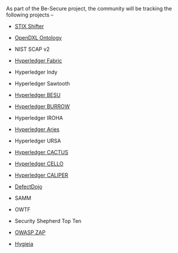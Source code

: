 
As part of the Be-Secure project, the community will be tracking the following projects –

* [STIX Shifter](https://github.com/Be-Secure/stix-shifter)

* [OpenDXL Ontology](https://github.com/Be-Secure/opendxl-ontology)

* NIST SCAP v2

* [Hyperledger Fabric](https://github.com/Be-Secure/fabric)

* Hyperledger Indy

* Hyperledger Sawtooth

* [Hyperledger BESU](https://github.com/Be-Secure/besu)

* [Hyperledger BURROW](https://github.com/Be-Secure/burrow)

* Hyperledger IROHA

* [Hyperledger Aries](https://github.com/Be-Secure/aries)

* Hyperledger URSA

* [Hyperledger CACTUS](https://github.com/Be-Secure/cactus)

* [Hyperledger CELLO](https://github.com/Be-Secure/cello)

* [Hyperledger CALIPER](https://github.com/Be-Secure/caliper)

* [DefectDojo](https://github.com/Be-Secure/django-DefectDojo)

* SAMM

* OWTF

* Security Shepherd Top Ten

* [OWASP ZAP](https://github.com/Be-Secure/zaproxy)

* [Hygieia](https://github.com/Be-Secure/Hygieia)